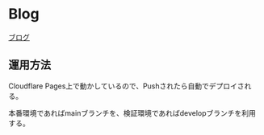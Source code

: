 # Blog

[ブログ](https://wgdp.dev)

## 運用方法

Cloudflare Pages上で動かしているので、Pushされたら自動でデプロイされる。

本番環境であればmainブランチを、検証環境であればdevelopブランチを利用する。
